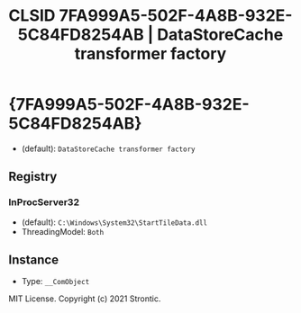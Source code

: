 ﻿---
title: "CLSID 7FA999A5-502F-4A8B-932E-5C84FD8254AB | DataStoreCache transformer factory"
excerpt: What is COM-Object CLSID 7FA999A5-502F-4A8B-932E-5C84FD8254AB?
---

# {7FA999A5-502F-4A8B-932E-5C84FD8254AB}

* (default): `DataStoreCache transformer factory`

## Registry


### InProcServer32

* (default): `C:\Windows\System32\StartTileData.dll`
* ThreadingModel: `Both`

## Instance

* Type: `__ComObject`

MIT License. Copyright (c) 2021 Strontic.


